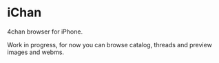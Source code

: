 # iChan
4chan browser for iPhone.

Work in progress, for now you can browse catalog, threads and preview images and webms.

